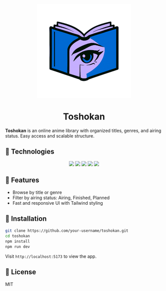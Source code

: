 <p align="center"><img src="./static/favicon.png" height="300" ></p>
<h1 align="center"> Toshokan </h1>

**Toshokan** is an online anime library with organized titles, genres, and airing status. Easy access and scalable structure.

## 🚀 Technologies

<p align="center">
  <img src="https://img.shields.io/badge/Svelte-FF3E00?style=for-the-badge&logo=svelte&logoColor=white" />
  <img src="https://img.shields.io/badge/TypeScript-3178C6?style=for-the-badge&logo=typescript&logoColor=white" />
  <img src="https://img.shields.io/badge/Tailwind_CSS-06B6D4?style=for-the-badge&logo=tailwind-css&logoColor=white" />
  <img src="https://img.shields.io/badge/HTML5-E34F26?style=for-the-badge&logo=html5&logoColor=white" />
  <img src="https://img.shields.io/badge/CSS3-1572B6?style=for-the-badge&logo=css3&logoColor=white" />
</p>

## 📁 Features

- Browse by title or genre
- Filter by airing status: Airing, Finished, Planned
- Fast and responsive UI with Tailwind styling

## 🔧 Installation

```bash
git clone https://github.com/your-username/toshokan.git
cd toshokan
npm install
npm run dev
```
Visit `http://localhost:5173` to view the app.

## 📄 License
MIT

